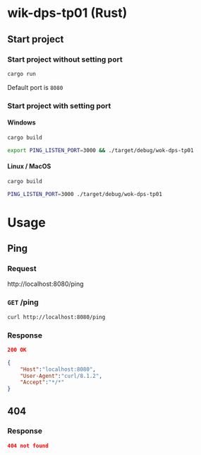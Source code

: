 # wik-dps-tp01 (Rust)

## Start project
### Start project without setting port
```sh
cargo run
```

Default port is `8080`

### Start project with setting port
#### Windows
```sh
cargo build

export PING_LISTEN_PORT=3000 && ./target/debug/wok-dps-tp01
```

#### Linux / MacOS
```sh
cargo build

PING_LISTEN_PORT=3000 ./target/debug/wok-dps-tp01
```

# Usage

## Ping
### Request
http://localhost:8080/ping

###  `GET` /ping
```sh
curl http://localhost:8080/ping
```
### Response
```json
200 OK

{
    "Host":"localhost:8080",
    "User-Agent":"curl/8.1.2",
    "Accept":"*/*"
}
```

## 404

### Response
```json
404 not found
```
